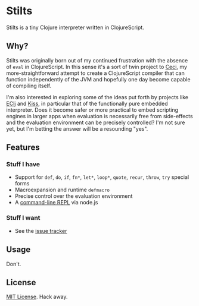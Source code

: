 # Stilts

Stilts is a tiny Clojure interpreter written in ClojureScript.

## Why?

Stilts was originally born out of my continued frustration with the absence of `eval` in ClojureScript. In this sense it's a sort of twin project to [Ceci](https://github.com/mkremins/ceci), my more-straightforward attempt to create a ClojureScript compiler that can function independently of the JVM and hopefully one day become capable of compiling itself.

I'm also interested in exploring some of the ideas put forth by projects like [EClj](https://github.com/brandonbloom/eclj) and [Kiss](https://github.com/mikera/kiss), in particular that of the functionally pure embedded interpreter. Does it become safer or more practical to embed scripting engines in larger apps when evaluation is necessarily free from side-effects and the evaluation environment can be precisely controlled? I'm not sure yet, but I'm betting the answer will be a resounding "yes".

## Features

### Stuff I have
* Support for `def`, `do`, `if`, `fn*`, `let*`, `loop*`, `quote`, `recur`, `throw`, `try` special forms
* Macroexpansion and runtime `defmacro`
* Precise control over the evaluation environment
* A [command-line REPL](https://github.com/mkremins/stilts-cli) via node.js

### Stuff I want
* See the [issue tracker](https://github.com/mkremins/stilts/issues?state=open)

## Usage

Don't.

## License

[MIT License](http://opensource.org/licenses/MIT). Hack away.
